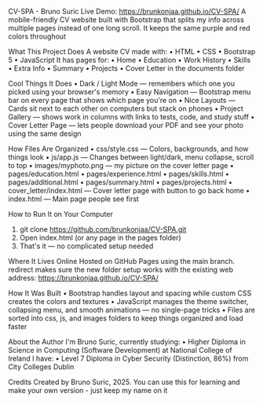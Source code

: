 ﻿CV-SPA - Bruno Suric
Live Demo: https://brunkonjaa.github.io/CV-SPA/
A mobile-friendly CV website built with Bootstrap that splits my info across multiple pages instead of one long scroll. It keeps the same purple and red colors throughout
 
What This Project Does
A website CV made with:
•	HTML
•	CSS
•	Bootstrap 5
•	JavaScript
It has pages for:
•	Home
•	Education
•	Work History
•	Skills
•	Extra Info
•	Summary
•	Projects
•	Cover Letter in the documents folder
 
Cool Things It Does
•	Dark / Light Mode — remembers which one you picked using your browser's memory
•	Easy Navigation — Bootstrap menu bar on every page that shows which page you're on
•	Nice Layouts — Cards sit next to each other on computers but stack on phones
•	Project Gallery — shows work in columns with links to tests, code, and study stuff
•	Cover Letter Page — lets people download your PDF and see your photo using the same design
 
How Files Are Organized
•	css/style.css — Colors, backgrounds, and how things look
•	js/app.js — Changes between light/dark, menu collapse, scroll to top
•	images/myphoto.png — my picture on the cover letter page
•	pages/education.html
•	pages/experience.html
•	pages/skills.html
•	pages/additional.html
•	pages/summary.html
•	pages/projects.html
•	cover_letter/index.html — Cover letter page with button to go back home
•	index.html — Main page people see first
 
How to Run It on Your Computer
1.	git clone https://github.com/brunkonjaa/CV-SPA.git
2.	Open index.html (or any page in the pages folder)
3.	That's it — no complicated setup needed
 
Where It Lives Online
Hosted on GitHub Pages using the main branch. redirect makes sure the new folder setup works with the existing web address: https://brunkonjaa.github.io/CV-SPA/
 
How It Was Built
•	Bootstrap handles layout and spacing while custom CSS creates the colors and textures
•	JavaScript manages the theme switcher, collapsing menu, and smooth animations — no single-page tricks
•	Files are sorted into css, js, and images folders to keep things organized and load faster
 
About the Author
I'm Bruno Suric, currently studying:
•	Higher Diploma in Science in Computing (Software Development) at National College of Ireland
I have:
•	Level 7 Diploma in Cyber Security (Distinction, 86%) from City Colleges Dublin
 
Credits
Created by Bruno Suric, 2025. You can use this for learning and make your own version - just keep my name on it
